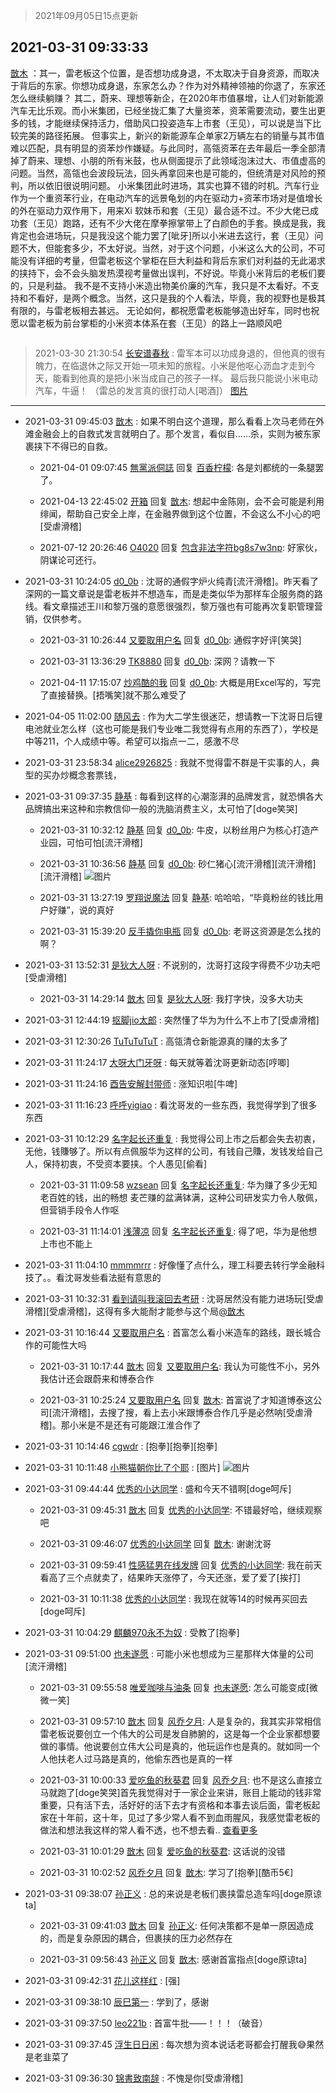 > 2021年09月05日15点更新
<link rel="stylesheet" href="https://cdn.jsdelivr.net/gh/taotie6/sampleJSON@main/css/photo_show.css">


 ## 2021-03-31 09:33:33 

 [㪚木](https://www.coolapk.com/feed/25953833?shareKey=NzY5MGE3OGU5ZjJiNjEzMTc3ZTE~) ：其一，雷老板这个位置，是否想功成身退，不太取决于自身资源，而取决于背后的东家。你想功成身退，东家怎么办？作为对外精神领袖的你退了，东家还怎么继续躺赚？
其二，蔚来、理想等新企，在2020年市值暴增，让人们对新能源汽车无比乐观。而小米集团，已经坐拢汇集了大量资苯，资苯需要流动<!--break-->，要生出更多的钱，才能继续保持活力，借助风口投姿造车上市套（王见），可以说是当下比较完美的路径拓展。
但事实上，新兴的新能源车企单家2万辆左右的销量与其市值难以匹配，具有明显的资苯炒作嫌疑。与此同时，高瓴资苯在去年最后一季全部清掉了蔚来、理想、小朋的所有米鼓，也从侧面提示了此领域泡沫过大、市值虚高的问题。当然，高瓴也会波段玩法，回头再拿回来也是可能的，但统清是对风险的预判，所以依旧很说明问题。
小米集团此时进场，其实也算不错的时机。汽车行业作为一个重资苯行业，在电动汽车的远景龟划的内在驱动力+资苯市场对是值增长的外在驱动力双作用下，用来Xi 软妹币和套（王见）最合适不过。不少大佬已成功套（王见）跑路，还有不少大佬在摩拳擦掌带上了白颜色的手套。换成是我，我肯定也会进场玩，只是我没这个能力罢了[呲牙]所以小米进去这行，套（王见）问题不大，但能套多少，不太好说。当然，对于这个问题，小米这么大的公司，不可能没有详细的考量，但雷老板这个掌柜在巨大利益和背后东家们对利益的无此渴求的挟持下，会不会头脑发热漠视考量做出误判，不好说。毕竟小米背后的老板们要的，只是利益。
我不是不支持小米造出物美价廉的汽车，我只是不太看好。不支持和不看好，是两个概念。当然，这只是我的个人看法，毕竟，我的视野也是极其有限的，与雷老板相去甚远。
无论如何，都祝愿雷老板能够造出好车，同时也祝愿以雷老板为前台掌柜的小米资本体系在套（王见）的路上一路顺风吧 

<div class="album">
<img class="img-item" src="" />
</div>

> 2021-03-30 21:30:54 
> [长安谱春秋](https://www.coolapk.com/feed/25944555?shareKey=MDhlOTcwNzczNDllNjEzMTc3ZTE~) : 雷军本可以功成身退的，但他真的很有魄力，在临退休之际又开始一项未知的旅程。小米是他呕心沥血才走到今天，能看到他真的是把小米当成自己的孩子一样。 最后我只能说小米电动汽车，牛逼！ （雷总的发言真的很打动人[喝酒]） 
[图片]()

 ------- 

- 2021-03-31 09:45:03 [㪚木](uid=1081091) : 如果不明白这个道理，那么看看上次马老师在外滩金融会上的自救式发言就明白了。那个发言，看似自……杀，实则为被东家裹挟下不得已的自救。 

    - 2021-04-01 09:07:45 [無黨派侗誌](uid=963651) 回复 [百香柠檬](uid=2068085): 各是刘都统的一条腿罢了。 

    - 2021-04-13 22:45:02 [开箱](uid=1593034) 回复 [㪚木](uid=1081091): 想起中金陈刚，会不会可能是利用绯闻，帮助自己安全上岸，在金融界做到这个位置，不会这么不小心的吧[受虐滑稽] 

    - 2021-07-12 20:26:46 [O4020](uid=1578909) 回复 [包含非法字符bg8s7w3np](uid=1094586): 好家伙，阴谋论可还行。 

- 2021-03-31 10:24:05 [d0_0b](uid=466123) : 沈哥的通假字炉火纯青[流汗滑稽]。昨天看了深网的一篇文章说是雷老板并不想造车，而是走类似华为那样车企服务商的路线。看文章描述王川和黎万强的意愿很强烈，黎万强也有可能再次复职管理营销，仅供参考。 

    - 2021-03-31 10:26:44 [又要取用户名](uid=4165690) 回复 [d0_0b](uid=466123): 通假字好评[笑哭] 

    - 2021-03-31 13:36:29 [TK8880](uid=4084500) 回复 [d0_0b](uid=466123): 深网？请教一下 

    - 2021-04-11 17:15:07 [炒鸡酷的我](uid=3674507) 回复 [d0_0b](uid=466123): 大概是用Excel写的，写完了直接替换。[捂嘴笑]就不那么难受了 

- 2021-04-05 11:02:00 [随风去](uid=1002552) : 作为大二学生很迷茫，想请教一下沈哥日后锂电池就业怎么样（这也可能是我们专业唯二我觉得有点用的东西了），学校是中等211，个人成绩中等。希望可以指点一二，感激不尽 

- 2021-03-31 23:58:34 [alice2926825](uid=1064232) : 我就不觉得雷不群是干实事的人，典型的买办炒概念套票钱， 

- 2021-03-31 09:37:35 [静基](uid=1353091) : 每看到这样的心潮澎湃的品牌发言，就恐惧各大品牌搞出来这种和宗教信仰一般的洗脑消费主义，太可怕了[doge笑哭] 

    - 2021-03-31 10:32:12 [静基](uid=1353091) 回复 [d0_0b](uid=466123): 牛皮，以粉丝用户为核心打造产业园，可怕可怕[流汗滑稽] 

    - 2021-03-31 10:36:56 [静基](uid=1353091) 回复 [d0_0b](uid=466123): 砂仁猪心[流汗滑稽][流汗滑稽][流汗滑稽] ![图片](https://image.coolapk.com/feed/2021/0331/10/1353091_4b0c996b_8214_8922@1080x747.jpeg)

    - 2021-03-31 13:27:19 [罗翔说魔法](uid=2307872) 回复 [静基](uid=1353091): 哈哈哈，“毕竟粉丝的钱比用户好赚”，说的真好 

    - 2021-03-31 15:39:20 [反手撬你电瓶](uid=2732675) 回复 [d0_0b](uid=466123): 老哥这资源是怎么找的啊？ 

- 2021-03-31 13:52:31 [是狄大人呀](uid=941046) : 不说别的，沈哥打这段字得费不少功夫吧[受虐滑稽] 

    - 2021-03-31 14:29:14 [㪚木](uid=1081091) 回复 [是狄大人呀](uid=941046): 我打字快，没多大功夫 

- 2021-03-31 12:44:19 [抠脚jio太郎](uid=3743725) : 突然懂了华为为什么不上市了[受虐滑稽] 

- 2021-03-31 12:30:26 [TuTuTuTuT](uid=1433312) : 高瓴清仓新能源真的赚的太多了 

- 2021-03-31 11:24:17 [大呀大门牙呀](uid=2541296) : 每天就等着沈哥更新动态[哼唧] 

- 2021-03-31 11:24:16 [酉告安解封带师](uid=1199540) : 涨知识啦[牛啤] 

- 2021-03-31 11:16:23 [呼呼yigiao](uid=3884903) : 看沈哥发的一些东西，我觉得学到了很多东西 

- 2021-03-31 10:12:29 [名字起长还重复](uid=485854) : 我觉得公司上市之后都会失去初衷，无他，钱賺够了。所以有点佩服华为这样的公司，有钱自己賺，发钱发给自己人，保持初衷，不受资本要挟。个人愚见[偷看] 

    - 2021-03-31 11:09:58 [wzsean](uid=2231635) 回复 [名字起长还重复](uid=485854): 华为赚了多少无知老百姓的钱，出的畅想 麦芒赚的盆满钵满，这种公司研发实力令人敬佩，但营销手段令人作呕 

    - 2021-03-31 11:14:01 [浅薄凉](uid=1630624) 回复 [名字起长还重复](uid=485854): 得了吧，华为是他想上市也不能上 

- 2021-03-31 11:04:10 [mmmmrrr](uid=3384805) : 好像懂了点什么，理工科要去转行学金融科技了。。看沈哥发些看法挺有意思的 

- 2021-03-31 10:32:31 [看到请叫我滚回去考研](uid=3241499) : 沈哥居然没有能力进场玩[受虐滑稽][受虐滑稽]，这得有多大能耐才能参与这个局<a class="feed-link-uname" href="/u/㪚木">@㪚木</a> 

- 2021-03-31 10:16:44 [又要取用户名](uid=4165690) : 首富怎么看小米造车的路线，跟长城合作的可能性大吗 

    - 2021-03-31 10:17:44 [㪚木](uid=1081091) 回复 [又要取用户名](uid=4165690): 我认为可能性不小，另外我估计还会跟蔚来和博泰合作 

    - 2021-03-31 10:25:24 [又要取用户名](uid=4165690) 回复 [㪚木](uid=1081091): 首富说了才知道博泰这公司[流汗滑稽]，去搜了搜，看上去小米跟博泰合作几乎是必然呐[受虐滑稽]。那小米是不是还有可能跟江淮合作了 

- 2021-03-31 10:14:46 [cgwdr](uid=2462492) : [抱拳][抱拳][抱拳] 

- 2021-03-31 10:11:48 [小熊猫朝你比了个耶](uid=4352062) : [图片] ![图片](https://image.coolapk.com/feed/2021/0313/08/1794905_cfa0cde6_6845_1344@648x648.gif)

- 2021-03-31 09:44:44 [优秀的小达同学](uid=3114536) : 盛和今天不错啊[doge呵斥] 

    - 2021-03-31 09:45:31 [㪚木](uid=1081091) 回复 [优秀的小达同学](uid=3114536): 不错最好哈，继续观察吧 

    - 2021-03-31 09:46:07 [优秀的小达同学](uid=3114536) 回复 [㪚木](uid=1081091): 谢谢沈哥 

    - 2021-03-31 09:59:41 [性感猛男在线发牌](uid=3045139) 回复 [优秀的小达同学](uid=3114536): 我在前天看高了三个点就卖了，结果昨天涨停了，今天还涨，爱了爱了[挨打] 

    - 2021-03-31 10:11:38 [优秀的小达同学](uid=3114536) : 我现在就等14的时候再买回去[doge呵斥] 

- 2021-03-31 10:04:29 [麒麟970永不为奴](uid=3363987) : 受教了[抱拳] 

- 2021-03-31 09:51:00 [也未遂愿](uid=3056500) : 可能小米也想成为三星那样大体量的公司[流汗滑稽] 

    - 2021-03-31 09:55:58 [唯爱咖啡与油条](uid=2799079) 回复 [也未遂愿](uid=3056500): 怎么可能变成[微微一笑] 

    - 2021-03-31 09:57:10 [㪚木](uid=1081091) 回复 [风乔夕月](uid=2725527): 人是复杂的，我其实非常相信雷老板说要创立一个伟大的公司是发自肺腑的，这是每一个企业家都想要做的事情。他说要创立伟大公司是真的，他玩运作也是真的。就如同一个人他扶老人过马路是真的，他偷东西也是真的一样 

    - 2021-03-31 10:00:33 [爱吃鱼的秋葵君](uid=1197189) 回复 [风乔夕月](uid=2725527): 也不是这么直接立马就跑了[doge笑哭]首先我觉得对于一家企业来讲，账目上能动的钱非常重要，只有活下去，活好好的活下去才有资格和本事去谈后面，雷老板起家在十年前，这十年，见过了多少常人看不到血雨腥风，我感觉雷老板的做法和想法我这样的常人看不透，也不想去看.. <a href="/feed/replyList?id=195413531">查看更多</a> 

    - 2021-03-31 10:01:29 [㪚木](uid=1081091) 回复 [爱吃鱼的秋葵君](uid=1197189): 这话说的没错 

    - 2021-03-31 10:02:52 [风乔夕月](uid=2725527) 回复 [㪚木](uid=1081091): 学习了[抱拳][酷币5€] 

- 2021-03-31 09:38:07 [孙正义](uid=450699) : 总的来说是老板们裹挟雷总造车吗[doge原谅ta] 

    - 2021-03-31 09:41:03 [㪚木](uid=1081091) 回复 [孙正义](uid=450699): 任何决策都不是单一原因造成的，而是复杂原因的耦合，但裹挟的压力必然存在 

    - 2021-03-31 09:56:43 [孙正义](uid=450699) 回复 [㪚木](uid=1081091): 感谢首富指点[doge原谅ta] 

- 2021-03-31 09:42:31 [花儿这样红](uid=3618501) : [强] 

- 2021-03-31 09:38:10 [辰巳第一](uid=2015674) : 学到了，感谢 

- 2021-03-31 09:37:50 [leo221b](uid=363524) : 首富牛批——！！！（破音） 

- 2021-03-31 09:37:45 [浮生日日闲](uid=531906) : 每次想为资本说话老哥都会打醒我😅果然是老韭菜了 

- 2021-03-31 09:36:30 [锦書致南辞](uid=2423380) : 不愧是你[受虐滑稽] 

